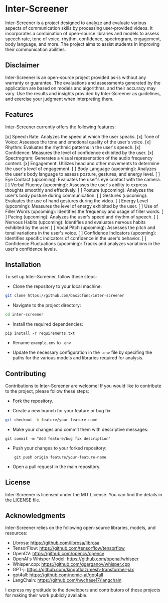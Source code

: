 # Inter-Screener

Inter-Screener is a project designed to analyze and evaluate various aspects of communication skills by processing user-provided videos. It incorporates a combination of open-source libraries and models to assess speech rate, tone of voice, rhythm, confidence, spectrogram, engagement, body language, and more. The project aims to assist students in improving their communication abilities.

## Disclaimer

Inter-Screener is an open-source project provided as-is without any warranty or guarantee. The evaluations and assessments generated by the application are based on models and algorithms, and their accuracy may vary. Use the results and insights provided by Inter-Screener as guidelines, and exercise your judgment when interpreting them.

## Features

Inter-Screener currently offers the following features:

[x] Speech Rate: Analyzes the speed at which the user speaks.
[x] Tone of Voice: Assesses the tone and emotional quality of the user's voice.
[x] Rhythm: Evaluates the rhythmic patterns in the user's speech.
[x] Confidence: Measures the level of confidence exhibited by the user.
[x] Spectrogram: Generates a visual representation of the audio frequency content.
[x] Engagement: Utilizes head and other movements to determine the user's level of engagement.
[ ] Body Language (upcoming): Analyzes the user's body language to assess posture, gestures, and energy level.
[ ] Eye Contact (upcoming): Evaluates the user's eye contact with the camera.
[ ] Verbal Fluency (upcoming): Assesses the user's ability to express thoughts smoothly and effectively.
[ ] Posture (upcoming): Analyzes the user's body posture during communication.
[ ] Gestures (upcoming): Evaluates the use of hand gestures during the video.
[ ] Energy Level (upcoming): Measures the level of energy exhibited by the user.
[ ] Use of Filler Words (upcoming): Identifies the frequency and usage of filler words.
[ ] Pacing (upcoming): Analyzes the user's speed and rhythm of speech.
[ ] Nervous Habits (upcoming): Identifies and evaluates nervous habits exhibited by the user.
[ ] Vocal Pitch (upcoming): Assesses the pitch and tonal variations in the user's voice.
[ ] Confidence Indicators (upcoming): Identifies specific indicators of confidence in the user's behavior.
[ ] Confidence Fluctuations (upcoming): Tracks and analyzes variations in the user's confidence levels.

## Installation

To set up Inter-Screener, follow these steps:

- Clone the repository to your local machine:

```bash
git clone https://github.com/basicfunc/inter-screener
```

- Navigate to the project directory:

```bash
cd inter-screener
```

- Install the required dependencies:
```
pip install -r requirements.txt
```

- Rename `example.env` to `.env`

- Update the necessary configuration in the `.env` file by specifing the paths for the various models and libraries required for analysis.

## Contributing

Contributions to Inter-Screener are welcome! If you would like to contribute to the project, please follow these steps:

- Fork the repository.

- Create a new branch for your feature or bug fix:
```bash
git checkout -b feature/your-feature-name
```

- Make your changes and commit them with descriptive messages:
```
git commit -m "Add feature/bug fix description"
```

- Push your changes to your forked repository:
```
    git push origin feature/your-feature-name
```

- Open a pull request in the main repository.

## License

Inter-Screener is licensed under the MIT License. You can find the details in the LICENSE file.

## Acknowledgments

Inter-Screener relies on the following open-source libraries, models, and resources:

- Librosa: https://github.com/librosa/librosa
- TensorFlow: https://github.com/tensorflow/tensorflow
- OpenCV: https://github.com/opencv/opencv
- OpenAI's Whisper Model: https://github.com/openai/whisper
- Whisper.cpp: https://github.com/ggerganov/whisper.cpp
- GPT-j: https://github.com/kingoflolz/mesh-transformer-jax
- gpt4all: https://github.com/nomic-ai/gpt4all
- LangChain: https://github.com/hwchase17/langchain

I express my gratitude to the developers and contributors of these projects for making their work publicly available.